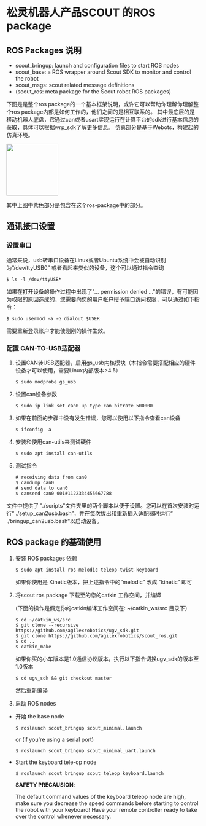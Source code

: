 # 松灵机器人产品SCOUT 的ROS package

## ROS Packages 说明

* scout_bringup: launch and configuration files to start ROS nodes 
* scout_base: a ROS wrapper around Scout SDK to monitor and control the robot
* scout_msgs: scout related message definitions
* (scout_ros: meta package for the Scout robot ROS packages)


下图是是整个ros package的一个基本框架说明，或许它可以帮助你理解你理解整个ros package内部是如何工作的，他们之间的是相互联系的。
其中最底层的是移动机器人底盘，它通过can或者usart实现运行在计算平台的sdk进行基本信息的获取，具体可以根据wrp_sdk了解更多信息。 仿真部分是基于Webots，构建起的仿真环境。

<img src="./docs/diagram.png" height="135" >

其中上图中紫色部分是包含在这个ros-package中的部分。

## 通讯接口设置

### 设置串口

通常来说，usb转串口设备在Linux或者Ubuntu系统中会被自动识别为“/dev/ttyUSB0” 或者看起来类似的设备，这个可以通过指令查询
```
$ ls -l /dev/ttyUSB*
```
如果在打开设备的操作过程中出现了"... permission denied ..."的错误，有可能因为权限的原因造成的，您需要向您的用户帐户授予端口访问权限，可以通过如下指令：

```
$ sudo usermod -a -G dialout $USER
```

需要重新登录账户才能使刚刚的操作生效。
### 配置 CAN-TO-USB适配器

1.  设置CAN转USB适配器，启用gs_usb内核模块（本指令需要搭配相应的硬件设备才可以使用，需要Linux内部版本>4.5）
   
    ```
    $ sudo modprobe gs_usb
    ```

2. 设置can设备参数
   
   ```
   $ sudo ip link set can0 up type can bitrate 500000
   ```

3. 如果在前面的步骤中没有发生错误，您可以使用以下指令查看can设备
   
   ```
   $ ifconfig -a
   ```

4. 安装和使用can-utils来测试硬件
   
    ```
    $ sudo apt install can-utils
    ```

5. 测试指令
   
    ```
    # receiving data from can0
    $ candump can0
    # send data to can0
    $ cansend can0 001#1122334455667788
    ```

文件中提供了 "./scripts"文件夹里的两个脚本以便于设置。您可以在首次安装时运行“ ./setup_can2usb.bash”，并在每次拔出和重新插入适配器时运行“ ./bringup_can2usb.bash”以启动设备。

##  ROS package 的基础使用

1. 安装 ROS packages 依赖

    ```
    $ sudo apt install ros-melodic-teleop-twist-keyboard
    ```

    如果你使用是 Kinetic版本，把上述指令中的“melodic” 改成 “kinetic” 即可

2. 将scout ros package 下载至的您的catkin 工作空间，并编译

    (下面的操作是假定你的catkin编译工作空间在: ~/catkin_ws/src 目录下）

    ```
    $ cd ~/catkin_ws/src
    $ git clone --recursive https://github.com/agilexrobotics/ugv_sdk.git
    $ git clone https://github.com/agilexrobotics/scout_ros.git
    $ cd ..
    $ catkin_make
    ```
    如果你买的小车版本是1.0通信协议版本，执行以下指令切换ugv_sdk的版本至1.0版本
    ```
    $ cd ugv_sdk && git checkout master
    ```
    然后重新编译

3. 启动 ROS nodes
 
* 开始 the base node 

    ```
    $ roslaunch scout_bringup scout_minimal.launch
    ```



    or (if you're using a serial port)
        
    ```
    $ roslaunch scout_bringup scout_minimal_uart.launch
    ```

* Start the keyboard tele-op node

    ```
    $ roslaunch scout_bringup scout_teleop_keyboard.launch
    ```

    **SAFETY PRECAUSION**: 

    The default command values of the keyboard teleop node are high, make sure you decrease the speed commands before starting to control the robot with your keyboard! Have your remote controller ready to take over the control whenever necessary. 
